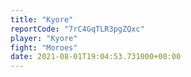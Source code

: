 ```yaml
---
title: "Kyore"
reportCode: "7rC4GqTLR3pgZQxc"
player: "Kyore"
fight: "Moroes"
date: 2021-08-01T19:04:53.731000+00:00
---
```

